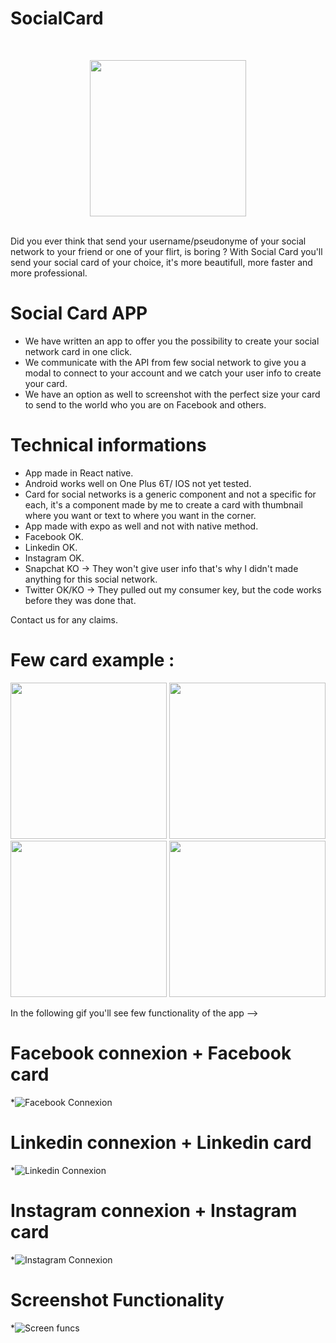 # SocialCard
<br/>
<p align="center">
<img src="https://www.pinclipart.com/picdir/big/170-1707650_social-media-icons-facebook-like-and-love-buttons.png" width="250">
</p>
<br/>
Did you ever think that send your username/pseudonyme of your social network to your friend or one of your flirt, is boring  ? With Social Card you'll send your social card of your choice, it's more beautifull, more faster and more professional.


# Social Card APP
* We have written an app to offer you the possibility to create your social network card in one click.
* We communicate with the API from few social network to give you a modal to connect to your account and we catch your user info to create your card.
* We have an option as well to screenshot with the perfect size your card to send to the world who you are on Facebook and others.

# Technical informations

* App made in React native.
* Android works well on One Plus 6T/ IOS not yet tested.
* Card for social networks is a generic component and not a specific for each, it's a component made by me to create a card with thumbnail where you want or text to where you want in the corner.
* App made with expo as well and not with native method.
* Facebook OK.
* Linkedin OK.
* Instagram OK.
* Snapchat KO -> They won't give user info that's why I didn't made anything for this social network.
* Twitter OK/KO -> They pulled out my consumer key, but the code works before they was done that.

Contact us for any claims.

# Few card example : 
<img src="https://github.com/simonprovost/SocialCard/blob/master/ReactNative-snapshot-image7762564679173257706__01.png" width="250">
<img src="https://github.com/simonprovost/SocialCard/blob/master/ReactNative-snapshot-image8320084771686850085__01.png" width="250">
<img src="https://github.com/simonprovost/SocialCard/blob/master/ReactNative-snapshot-image645856183120374650__01.png" width="250">
<img src="https://github.com/simonprovost/SocialCard/blob/master/ReactNative-snapshot-image3736685307837112617__01.png" width="250">

In the following gif you'll see few functionality of the app -->

# Facebook connexion + Facebook card
*![Facebook Connexion](https://github.com/simonprovost/SocialCard/blob/master/facebookConnexionWithModal.gif)

# Linkedin connexion + Linkedin card
*![Linkedin Connexion](https://github.com/simonprovost/SocialCard/blob/master/linkedinConnexionwithModal.gif)

# Instagram connexion + Instagram card
*![Instagram Connexion](./InstagramConnexion.gif)

# Screenshot Functionality
*![Screen funcs](https://github.com/simonprovost/SocialCard/blob/master/screenShot.gif)


